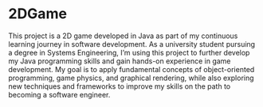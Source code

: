 # 2DGame


This project is a 2D game developed in Java as part of my continuous learning journey in software development. As a university student pursuing a degree in Systems Engineering, I’m using this project to further develop my Java programming skills and gain hands-on experience in game development. My goal is to apply fundamental concepts of object-oriented programming, game physics, and graphical rendering, while also exploring new techniques and frameworks to improve my skills on the path to becoming a software engineer.
